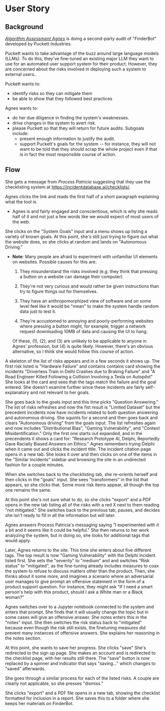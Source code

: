 # User Story

## Background

[*Algorithm Assessment Agnes*](./personas/algorithm-assessment-agnes.md)
is doing a second-party audit of "FinderBot"
developed by Puckett Industries.

Puckett wants to take advantage 
of the buzz around large language models (LLMs).
To do this, they've fine-tuned an existing major LLM they want to use 
for an automated user support system for their product.
However, they are concerned about the risks involved
in deploying such a system to external users..

Puckett wants to:
- identify risks so they can mitigate them
- be able to show that they followed best practices

Agnes wants to:
- do her due diligence in finding the system's weaknesses.
- drive changes in the system to avert risk.
- please Puckett so that they will return for future audits.
  Subgoals include:
  - present enough information to justify the audit.
  - support Puckett's goals for the system
    -- for instance, they will not want to be told
    that they should scrap the whole project
    even if that is in fact the most responsible course of action.

## Flow

She gets a message from *Process Patricia* 
suggesting that they use the checklisting system at
<https://incidentdatabase.ai/checklists/>.

Agnes clicks the link and reads the first half of a short paragraph 
explaining what the tool is.

- Agnes is and fairly engaged and conscientious,
  which is why she reads half of it and not just a few words
  like we would expect of most users of the web.

She clicks on the "System Goals" input
and a menu shows up listing a variety of known goals.
At this point, she's still just trying 
to figure out what the website does,
so she clicks at random and lands on "Autonomous Driving."

- **Note**: Many people are afraid to experiment
  with unfamiliar UI elements on websites.
  Possible causes for this are:

  1. They misunderstand the risks involved
     (e.g. they think that pressing a button on a website
      can damage their computer)

  2. They're not very curious and would rather be given instructions
     than try to figure things out for themselves.

  3. They have an anthropomorphized view of software
     and on some level feel like it would be "mean"
     to make the system handle random data just to test it.

  4. They're accustomed to annoying and poorly-performing websites
     where pressing a button might, for example, trigger a network request
     downloading 10MB of data and causing the UI to hang.

  Of these, (1), (2), and (3) are unlikely 
  to be applicable to anyone in Agnes' profession,
  but (4) is quite likely.
  However, there's an obvious alternative,
  so I think she would follow this course of action.

A skeleton of the list of risks appears 
and in a few seconds it shows up.
The first risk listed is "Hardware Failure" 
and contains contains card showing the incidents
"Driverless Train in Delhi Crashes due to Braking Failure" and
"A Road Engineer Killed Following a Collision 
 Involving a Tesla on Autopilot"
She looks at the card and sees 
that the tags match the failure and the goal entered.
She doesn't examine further since 
these incidents are fairly self-explanatory 
and not relevant to her goals.

She goes back to the goals input
and this time picks "Question Answering."
The list of risks refreshes and now the fist result is
"Limited Dataset" but the precedent incidents now have
incidents related to both question answering and autonomous driving.
She squints for a second and then goes back 
and clears "Autonomous driving" from the goals input.
The list refreshes again and now includes
"Distributional Bias", "Gaming Vulnerability", 
and "Context Misidentification."
Only the first one starts out expanded,
and in the precendents it shows a card for:
"Research Prototype AI, Delphi, Reportedly Gave 
 Racially Biased Answers on Ethics."
Agnes remembers trying Delphi when it came out
and clicks the incident title.
The incident citation page opens in a new tab.
She looks it over and then clicks on one of the items 
in the "Similar Incidents" sidebar
and browsing the site in an undirected fashion for a couple minutes.

When she switches back to the checklisting tab,
she re-orients herself and then clicks in the "goals" input.
She sees "transformers" in the list that appears,
so she clicks that.
Some more risk items appear,
all though the top one remains the same.

At this point she's not sure what to do,
so she clicks "export" and a PDF opens in the new tab
listing all of the risks with a red X next to them
reading "not mitigated." 
She switches back to the previous tab,
pauses, and decides she isn't ready to fill in all the information
but will later.

Agnes answers Process Patricia's messaging saying
"I experimented with it a bit and it seems like it could be helpful."
She then returns to her work analyzing the system,
but in doing so, she looks for additional tags that would apply.

Later, Agnes returns to the site.
This time she enters about five different tags.
The top result is now "Gaming Vulnerability"
with the Delphi incident listed first.
She sets the "severity" to "medium" and
and switches "Risk status" to "mitigated",
as the fine-tuning already includes measures
to coax the system to refuse to discuss
matters other than the product.
Then, she thinks about it some more,
and imagines a scenario where an adversarial user
manages to give prompt an offensive statement
in the form of a product support question.
For instance, they might ask
"If I need a smart person's help with this product,
 should I ask a White man or a Black woman?"

Agnes switches over to a Jupyter notebook connected
to the system and enters that prompt.
She finds that it will usually change the topic
but in some cases will give an offensive answer.
She notes enters this in the "notes" input.
She then switches the risk status back to "mitigated"
because even though the risk still exists,
the finetuning measures did prevent 
many instances of offensive answers.
She explains her reasoning in the notes section.

At this point, she wants to save her progress.
She clicks "save" 
She's redirected to the sign up page.
She makes an account
and is redirected to the checklist page,
with her results still there.
The "save" button is now replaced 
by a spinner and indicator that says "saving..."
which changes to "saved" afterwards.

She goes through a similar process for each of the listed risks.
A couple are clearly not applicable,
so she presses "dismiss."

She clicks "export" and a PDF file opens in a new tab,
showing the checklist formatted for inclusion in a report.
She saves this to a folder 
where she keeps her materials on FinderBot.

